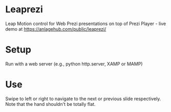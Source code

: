 # Leaprezi
Leap Motion control for Web Prezi presentations on top of Prezi Player - live demo at https://anlagehub.com/public/leaprezi/

# Setup
Run with a web server (e.g., python http.server, XAMP or MAMP)

# Use
Swipe to left or right to navigate to the next or previous slide respectively. Note that the hand shouldn't be totally flat.
